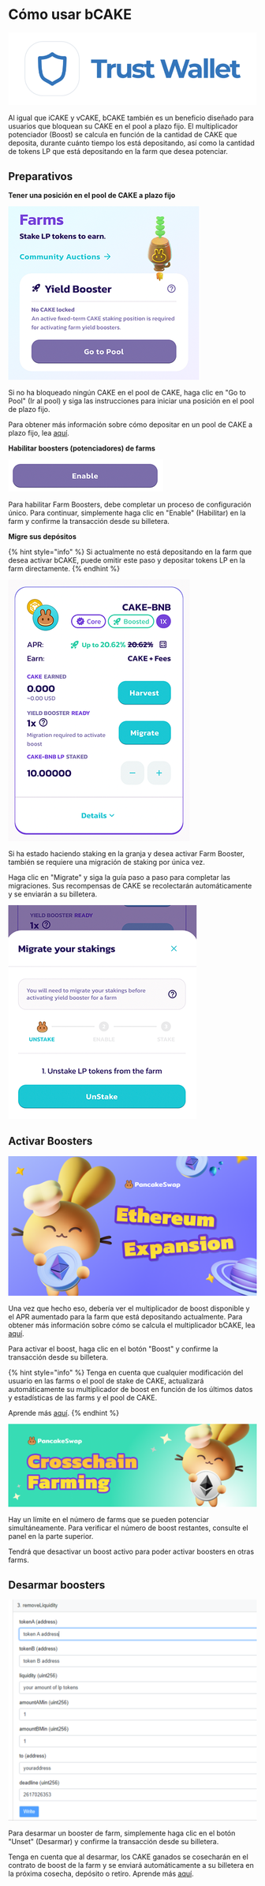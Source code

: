 # Cómo usar bCAKE

![Cómo usar bCAKE para potenciar las Farms](<../../../.gitbook/assets/image (4) (2) (1).png>)

Al igual que iCAKE y vCAKE, bCAKE también es un beneficio diseñado para usuarios que bloquean su CAKE en el pool a plazo fijo. El multiplicador potenciador (Boost) se calcula en función de la cantidad de CAKE que deposita, durante cuánto tiempo los está depositando, así como la cantidad de tokens LP que está depositando en la farm que desea potenciar.&#x20;

## Preparativos&#x20;

**Tener una posición en el pool de CAKE a plazo fijo**

![](<../../../.gitbook/assets/image (9) (1) (2) (1).png>)

Si no ha bloqueado ningún CAKE en el pool de CAKE, haga clic en "Go to Pool" (Ir al pool) y siga las instrucciones para iniciar una posición en el pool de plazo fijo.&#x20;

Para obtener más información sobre cómo depositar en un pool de CAKE a plazo fijo, lea [aquí](../../syrup-pools/nuevo-cake-pool/#staking-a-plazo-fijo).&#x20;

**Habilitar boosters (potenciadores) de farms**

![Habilitar](<../../../.gitbook/assets/image (6) (1) (3) (1).png>)

Para habilitar Farm Boosters, debe completar un proceso de configuración único. Para continuar, simplemente haga clic en "Enable" (Habilitar) en la farm y confirme la transacción desde su billetera.&#x20;

**Migre sus depósitos**

{% hint style="info" %}
Si actualmente no está depositando en la farm que desea activar bCAKE, puede omitir este paso y depositar tokens LP en la farm directamente.
{% endhint %}

![](<../../../.gitbook/assets/image (8) (2) (1).png>)

Si ha estado haciendo staking en la granja y desea activar Farm Booster, también se requiere una migración de staking por única vez.&#x20;

Haga clic en "Migrate" y siga la guía paso a paso para completar las migraciones. Sus recompensas de CAKE se recolectarán automáticamente y se enviarán a su billetera.

![](<../../../.gitbook/assets/image (3) (1) (2) (1) (1).png>)

## Activar Boosters

![](<../../../.gitbook/assets/image (1) (2) (2).png>)

Una vez que hecho eso, debería ver el multiplicador de boost disponible y el APR aumentado para la farm que está depositando actualmente. Para obtener más información sobre cómo se calcula el multiplicador bCAKE, lea [aquí](faq.md).&#x20;

Para activar el boost, haga clic en el botón "Boost" y confirme la transacción desde su billetera.&#x20;

{% hint style="info" %}
Tenga en cuenta que cualquier modificación del usuario en las farms o el pool de stake de CAKE, actualizará automáticamente su multiplicador de boost en función de los últimos datos y estadísticas de las farms y el pool de CAKE.&#x20;

Aprende más [aquí](faq.md).
{% endhint %}

![](<../../../.gitbook/assets/image (2) (2) (1).png>)

Hay un límite en el número de farms que se pueden potenciar simultáneamente. Para verificar el número de boost restantes, consulte el panel en la parte superior.&#x20;

Tendrá que desactivar un boost activo para poder activar boosters en otras farms.&#x20;

## Desarmar boosters

![](<../../../.gitbook/assets/image (5) (2).png>)

Para desarmar un booster de farm, simplemente haga clic en el botón "Unset" (Desarmar) y confirme la transacción desde su billetera.&#x20;

Tenga en cuenta que al desarmar, los CAKE ganados se cosecharán en el contrato de boost de la farm y se enviará automáticamente a su billetera en la próxima cosecha, depósito o retiro. Aprende más [aquí](faq.md).
